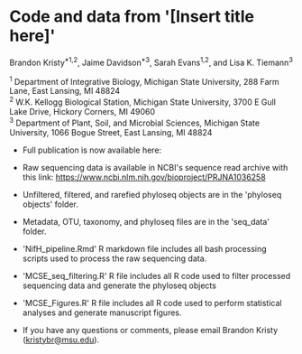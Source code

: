 # Code and data from '[Insert title here]'

Brandon Kristy<sup>*1,2</sup>, Jaime Davidson<sup>*3</sup>, Sarah Evans<sup>1,2</sup>, and Lisa K. Tiemann<sup>3</sup>

<sup>1</sup> Department of Integrative Biology, Michigan State University, 288 Farm Lane, East Lansing, MI 48824 <br />
<sup>2</sup> W.K. Kellogg Biological Station, Michigan State University, 3700 E Gull Lake Drive, Hickory Corners, MI 49060 <br />
<sup>3</sup> Department of Plant, Soil, and Microbial Sciences, Michigan State University, 1066 Bogue Street, East Lansing, MI 48824 <br />

* Full publication is now available here: 
* Raw sequencing data is available in NCBI's sequence read archive with this link: https://www.ncbi.nlm.nih.gov/bioproject/PRJNA1036258
* Unfiltered, filtered, and rarefied phyloseq objects are in the 'phyloseq objects'  folder.
* Metadata, OTU, taxonomy, and phyloseq files are in the 'seq_data' folder.
* 'NifH_pipeline.Rmd' R markdown file includes all bash processing scripts used to process the raw sequencing data.
* 'MCSE_seq_filtering.R' R file includes all R code used to filter processed sequencing data and generate the phyloseq objects
* 'MCSE_Figures.R' R file includes all R code used to perform statistical analyses and generate manuscript figures. 


* If you have any questions or comments, please email Brandon Kristy (kristybr@msu.edu).

